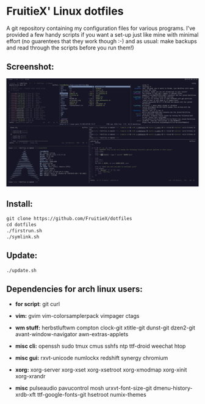 FruitieX' Linux dotfiles
========================
A git repository containing my configuration files for various programs. I've
provided a few handy scripts if you want a set-up just like mine with minimal
effort (no guarentees that they work though :-) and as usual: make backups and
read through the scripts before you run them!)

Screenshot:
-----------
![Screenshot](/screenshot.png "Screenshot of config in action")

Install:
--------

	git clone https://github.com/FruitieX/dotfiles
	cd dotfiles
	./firstrun.sh
	./symlink.sh

Update:
-------

	./update.sh

Dependencies for arch linux users:
----------------------------------
* **for script**:
	git curl

* **vim:**
	gvim vim-colorsamplerpack vimpager ctags

* **wm stuff:**
	herbstluftwm compton clock-git xtitle-git dunst-git dzen2-git avant-window-navigator awn-extras-applets

* **misc cli:**
	openssh sudo tmux cmus sshfs ntp ttf-droid weechat htop

* **misc gui:**
	rxvt-unicode numlockx redshift synergy chromium

* **xorg:**
	xorg-server xorg-xset xorg-xsetroot xorg-xmodmap xorg-xinit xorg-xrandr

* **misc**
	pulseaudio pavucontrol mosh urxvt-font-size-git dmenu-history-xrdb-xft ttf-google-fonts-git hsetroot numix-themes
